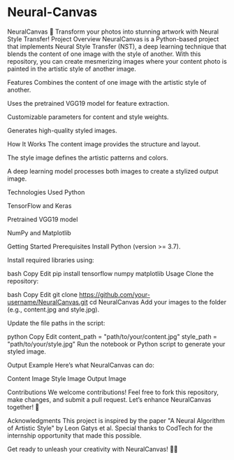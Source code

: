 # Neural-Canvas
NeuralCanvas 🎨
Transform your photos into stunning artwork with Neural Style Transfer!
Project Overview
NeuralCanvas is a Python-based project that implements Neural Style Transfer (NST), a deep learning technique that blends the content of one image with the style of another. With this repository, you can create mesmerizing images where your content photo is painted in the artistic style of another image.

Features
Combines the content of one image with the artistic style of another.

Uses the pretrained VGG19 model for feature extraction.

Customizable parameters for content and style weights.

Generates high-quality styled images.

How It Works
The content image provides the structure and layout.

The style image defines the artistic patterns and colors.

A deep learning model processes both images to create a stylized output image.

Technologies Used
Python

TensorFlow and Keras

Pretrained VGG19 model

NumPy and Matplotlib

Getting Started
Prerequisites
Install Python (version >= 3.7).

Install required libraries using:

bash
Copy
Edit
pip install tensorflow numpy matplotlib
Usage
Clone the repository:

bash
Copy
Edit
git clone https://github.com/your-username/NeuralCanvas.git
cd NeuralCanvas
Add your images to the folder (e.g., content.jpg and style.jpg).

Update the file paths in the script:

python
Copy
Edit
content_path = "path/to/your/content.jpg"
style_path = "path/to/your/style.jpg"
Run the notebook or Python script to generate your styled image.

Output Example
Here’s what NeuralCanvas can do:

Content Image	Style Image	Output Image

Contributions
We welcome contributions! Feel free to fork this repository, make changes, and submit a pull request. Let’s enhance NeuralCanvas together! 🤝

Acknowledgments
This project is inspired by the paper "A Neural Algorithm of Artistic Style" by Leon Gatys et al. Special thanks to CodTech for the internship opportunity that made this possible.

Get ready to unleash your creativity with NeuralCanvas! 🎨✨
